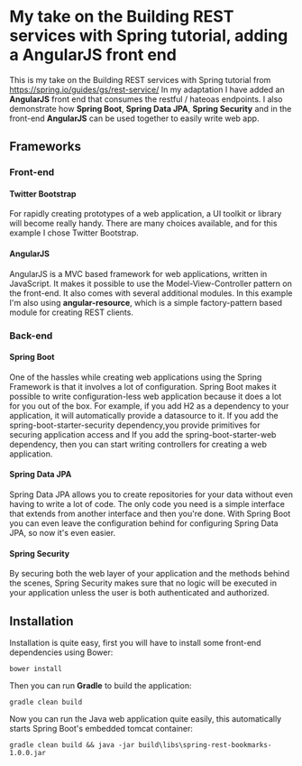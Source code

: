 # My take on the Building REST services with Spring tutorial, adding a AngularJS front end
This is my take on the Building REST services with Spring tutorial from https://spring.io/guides/gs/rest-service/
In my adaptation I have added an **AngularJS** front end that consumes the restful / hateoas endpoints.
I also demonstrate how **Spring Boot**, **Spring Data JPA**, **Spring Security** and in the front-end **AngularJS** can be used together to easily write web app.

## Frameworks

### Front-end

#### Twitter Bootstrap
For rapidly creating prototypes of a web application, a UI toolkit or library will become really handy. There are many choices available, and for this example I chose Twitter Bootstrap.

#### AngularJS
AngularJS is a MVC based framework for web applications, written in JavaScript. It makes it possible to use the Model-View-Controller pattern on the front-end. It also comes with several additional modules. In this example I'm also using **angular-resource**, which is a simple factory-pattern based module for creating REST clients.

### Back-end

#### Spring Boot
One of the hassles while creating web applications using the Spring Framework is that it involves a lot of configuration. Spring Boot makes it possible to write configuration-less web application because it does a lot for you out of the box.
For example, if you add H2 as a dependency to your application, it will automatically provide a datasource to it.
If you add the spring-boot-starter-security dependency,you provide primitives for securing application access and If you add the spring-boot-starter-web dependency, then you can start writing controllers for creating a web application.


#### Spring Data JPA
Spring Data JPA allows you to create repositories for your data without even having to write a lot of code. The only code you need is a simple interface that extends from another interface and then you're done.
With Spring Boot you can even leave the configuration behind for configuring Spring Data JPA, so now it's even easier.

#### Spring Security
By securing both the web layer of your application and the methods behind the scenes, Spring Security makes sure that no logic will be executed in your application unless the user is both authenticated and authorized.


## Installation
Installation is quite easy, first you will have to install some front-end dependencies using Bower:
```
bower install
```

Then you can run **Gradle** to build the application:
```
gradle clean build
```

Now you can run the Java web application quite easily, this automatically starts Spring Boot's embedded tomcat container:
```
gradle clean build && java -jar build\libs\spring-rest-bookmarks-1.0.0.jar
```

